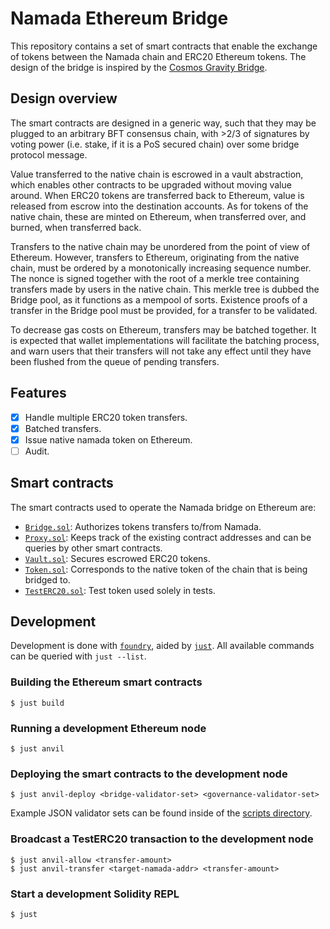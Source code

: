 # Namada Ethereum Bridge 

This repository contains a set of smart contracts that enable the exchange of
tokens between the Namada chain and ERC20 Ethereum tokens. The design of the
bridge is inspired by the
[Cosmos Gravity Bridge](https://github.com/Gravity-Bridge/Gravity-Bridge).


## Design overview

The smart contracts are designed in a generic way, such that they may be plugged
to an arbitrary BFT consensus chain, with >2/3 of signatures by voting power
(i.e. stake, if it is a PoS secured chain) over some bridge protocol message.

Value transferred to the native chain is escrowed in a vault abstraction, which
enables other contracts to be upgraded without moving value around. When ERC20
tokens are transferred back to Ethereum, value is released from escrow into the
destination accounts. As for tokens of the native chain, these are minted on
Ethereum, when transferred over, and burned, when transferred back.

Transfers to the native chain may be unordered from the point of view of Ethereum.
However, transfers to Ethereum, originating from the native chain, must be ordered
by a monotonically increasing sequence number. The nonce is signed together with
the root of a merkle tree containing transfers made by users in the native chain.
This merkle tree is dubbed the Bridge pool, as it functions as a mempool of sorts.
Existence proofs of a transfer in the Bridge pool must be provided, for a transfer
to be validated.

To decrease gas costs on Ethereum, transfers may be batched together. It is expected
that wallet implementations will facilitate the batching process, and warn users that
their transfers will not take any effect until they have been flushed from the queue
of pending transfers.

## Features

- [x] Handle multiple ERC20 token transfers.
- [x] Batched transfers.
- [x] Issue native namada token on Ethereum.
- [ ] Audit.

## Smart contracts

The smart contracts used to operate the Namada bridge on Ethereum are:

- [`Bridge.sol`](src/Bridge.sol): Authorizes tokens transfers to/from Namada.
- [`Proxy.sol`](src/Proxy.sol): Keeps track of the existing contract addresses and can
  be queries by other smart contracts.
- [`Vault.sol`](src/Vault.sol): Secures escrowed ERC20 tokens.
- [`Token.sol`](src/Token.sol): Corresponds to the native token of the chain that is being
  bridged to.
- [`TestERC20.sol`](src/TestERC20.sol): Test token used solely in tests.

## Development

Development is done with [`foundry`](https://getfoundry.sh/), aided by
[`just`](https://just.systems/). All available commands can be queried
with `just --list`.

### Building the Ethereum smart contracts

```
$ just build
```

### Running a development Ethereum node

```
$ just anvil
```

### Deploying the smart contracts to the development node

```
$ just anvil-deploy <bridge-validator-set> <governance-validator-set>
```

Example JSON validator sets can be found inside of the
[scripts directory](script/).

### Broadcast a TestERC20 transaction to the development node

```
$ just anvil-allow <transfer-amount>
$ just anvil-transfer <target-namada-addr> <transfer-amount>
```

### Start a development Solidity REPL

```
$ just
```
